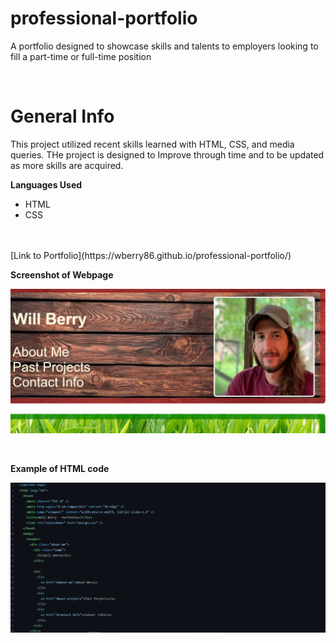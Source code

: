 # professional-portfolio
A portfolio designed to showcase skills and talents to employers looking to fill a part-time or full-time position


<br/>




# General Info

This project utilized recent skills learned with HTML, CSS, and media queries.  THe project is designed to Improve through time and to be updated as more skills are acquired.

__Languages Used__

* HTML
* CSS

<br/>
<br/>
[Link to Portfolio](https://wberry86.github.io/professional-portfolio/)



__Screenshot of Webpage__

![Screenshot1](https://github.com/wberry86/professional-portfolio/blob/main/Images/portfolio-capture.PNG)




<br/>

__Example of HTML code__

![Screenshot2](https://github.com/wberry86/professional-portfolio/blob/main/Images/portfolio-code-capture.PNG)

